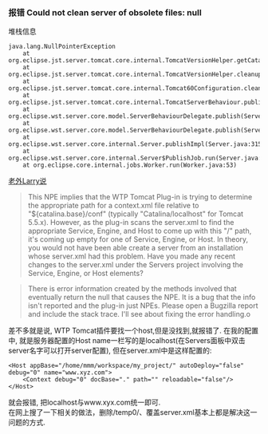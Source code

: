 ### 报错 Could not clean server of obsolete files: null
堆栈信息
```
java.lang.NullPointerException
    at org.eclipse.jst.server.tomcat.core.internal.TomcatVersionHelper.getCatalinaServerInstance(TomcatVersionHelper.java:218)
    at org.eclipse.jst.server.tomcat.core.internal.TomcatVersionHelper.cleanupCatalinaServer(TomcatVersionHelper.java:295)
    at org.eclipse.jst.server.tomcat.core.internal.Tomcat60Configuration.cleanupServer(Tomcat60Configuration.java:701)
    at org.eclipse.jst.server.tomcat.core.internal.TomcatServerBehaviour.publishServer(TomcatServerBehaviour.java:233)
    at org.eclipse.wst.server.core.model.ServerBehaviourDelegate.publish(ServerBehaviourDelegate.java:975)
    at org.eclipse.wst.server.core.model.ServerBehaviourDelegate.publish(ServerBehaviourDelegate.java:774)
    at org.eclipse.wst.server.core.internal.Server.publishImpl(Server.java:3154)
    at org.eclipse.wst.server.core.internal.Server$PublishJob.run(Server.java:345)
    at org.eclipse.core.internal.jobs.Worker.run(Worker.java:53)

```

[老外Larry说][1]
> This NPE implies that the WTP Tomcat Plug-in is trying to determine the
appropriate path for a context.xml file relative to
"${catalina.base}/conf" (typically "Catalina/localhost" for Tomcat
5.5.x). However, as the plug-in scans the server.xml to find the
appropriate Service, Engine, and Host to come up with this "<engine
name>/<host name>" path, it's coming up empty for one of Service,
Engine, or Host. In theory, you would not have been able create a
server from an installation whose server.xml had this problem. Have you
made any recent changes to the server.xml under the Servers project
involving the Service, Engine, or Host elements?

>There is error information created by the methods involved that
eventually return the null that causes the NPE. It is a bug that the
info isn't reported and the plug-in just NPEs. Please open a Bugzilla
report and include the stack trace. I'll see about fixing the error
handling.o

差不多就是说, WTP Tomcat插件要找一个host,但是没找到,就报错了. 在我的配置中, 就是服务器配置的Host name一栏写的是localhost(在Servers面板中双击server名字可以打开server配置), 但在server.xml中是这样配置的:
```
<Host appBase="/home/mmm/workspace/my_project/" autoDeploy="false" debug="0" name="www.xyz.com">
    <Context debug="0" docBase="." path="" reloadable="false"/>
</Host>
```
就会报错, 把localhost与www.xyx.com统一即可.  
在网上搜了一下相关的做法，删除/temp0/、覆盖server.xml基本上都是解决这一问题的方式.





[1]: http://www.eclipse.org/forums/index.php/t/69850/ 
